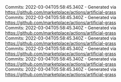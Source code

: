 Commits: 2022-03-04T05:58:45.340Z - Generated via https://github.com/marketplace/actions/artificial-grass
<br>
Commits: 2022-03-04T05:58:45.340Z - Generated via https://github.com/marketplace/actions/artificial-grass
<br>
Commits: 2022-03-04T05:58:45.340Z - Generated via https://github.com/marketplace/actions/artificial-grass
<br>
Commits: 2022-03-04T05:58:45.340Z - Generated via https://github.com/marketplace/actions/artificial-grass
<br>
Commits: 2022-03-04T05:58:45.340Z - Generated via https://github.com/marketplace/actions/artificial-grass
<br>
Commits: 2022-03-04T05:58:45.340Z - Generated via https://github.com/marketplace/actions/artificial-grass
<br>
Commits: 2022-03-04T05:58:45.340Z - Generated via https://github.com/marketplace/actions/artificial-grass
<br>
